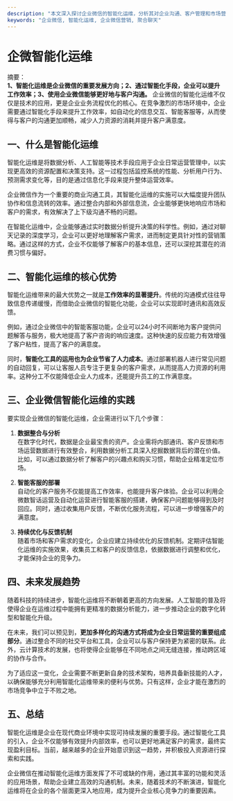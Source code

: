 ```yaml
---
description: "本文深入探讨企业微信的智能化运维，分析其对企业沟通、客户管理和市场营销的影响。提供运营企业微信的最佳实践，帮助企业提升效率和客户体验。"
keywords: "企业微信, 智能化运维, 企业微信营销, 聚合聊天"
---
```

# 企微智能化运维

摘要：  
**1、智能化运维是企业微信的重要发展方向；2、通过智能化手段，企业可以提升工作效率；3、使用企业微信能够更好地与客户沟通。** 企业微信的智能化运维不仅仅是技术的应用，更是企业业务流程优化的核心。在竞争激烈的市场环境中，企业需要通过智能化手段来提升工作效率，如自动化的信息交互、智能客服等，从而使得与客户的沟通更加顺畅，减少人力资源的消耗并提升客户满意度。

## 一、什么是智能化运维

智能化运维是将数据分析、人工智能等技术手段应用于企业日常运营管理中，以实现更高效的资源配置和决策支持。这一过程包括监控系统的性能、分析用户行为、预测需求变化等，目的是通过信息化手段来提升整体运营效率。

企业微信作为一个重要的商业沟通工具，其智能化运维的实施可以大幅度提升团队协作和信息流转的效率。通过整合内部和外部信息流，企业能够更快地响应市场和客户的需求，有效解决了上下级沟通不畅的问题。

在智能化运维中，企业能够通过实时数据分析提升决策的科学性。例如，通过对聊天记录的深度学习，企业可以更好地理解客户需求，进而制定更具针对性的营销策略。通过这样的方式，企业不仅能够了解客户的基本信息，还可以深挖其潜在的消费习惯与偏好。

## 二、智能化运维的核心优势

智能化运维带来的最大优势之一就是**工作效率的显著提升**。传统的沟通模式往往导致信息传递缓慢，而借助企业微信的智能化功能，企业可以实现即时通讯和高效反馈。

例如，通过企业微信中的智能客服功能，企业可以24小时不间断地为客户提供问题解答与服务，极大地提高了客户咨询的响应速度。这种快速的反应能力有效增强了客户粘性，提高了客户的满意度。

同时，**智能化工具的运用也为企业节省了人力成本**。通过部署机器人进行常见问题的自动回复，可以让客服人员专注于更复杂的客户需求，从而提高人力资源的利用率。这种分工不仅能降低企业人力成本，还能提升员工的工作满意度。

## 三、企业微信智能化运维的实践

要实现企业微信的智能化运维，企业需进行以下几个步骤：

1. **数据整合与分析**  
   在数字化时代，数据是企业最宝贵的资产。企业需将内部通讯、客户反馈和市场运营数据进行有效整合，利用数据分析工具深入挖掘数据背后的潜在价值。比如，可以通过数据分析了解客户的兴趣点和购买习惯，帮助企业精准定位市场。

2. **智能客服的部署**  
   自动化的客户服务不仅能提高工作效率，也能提升客户体验。企业可以利用企微数智话运营及自动化运营进行智能客服的搭建，确保客户问题能够得到及时回应。同时，通过收集用户反馈，不断优化服务流程，可以进一步增强客户的满意度。

3. **持续优化与反馈机制**  
   随着市场和客户需求的变化，企业应建立持续优化的反馈机制。定期评估智能化运维的实施效果，收集员工和客户的反馈信息，依据数据进行调整和优化，才能保持企业的竞争力。

## 四、未来发展趋势

随着科技的持续进步，智能化运维将不断朝着更高的方向发展。人工智能的普及将使得企业在运维过程中能拥有更精准的数据分析能力，进一步推动企业的数字化转型和智能化升级。

在未来，我们可以预见到，**更加多样化的沟通方式将成为企业日常运营的重要组成部分**。通过整合不同的社交平台和工具，企业可以与客户保持更为紧密的联系。此外，云计算技术的发展，也将使得企业能够在不同地点之间无缝连接，推动跨区域的协作与合作。

为了适应这一变化，企业需要不断更新自身的技术架构，培养具备新技能的人才，以确保能够充分利用智能化运维带来的便利与优势。只有这样，企业才能在激烈的市场竞争中立于不败之地。

## 五、总结

智能化运维是企业在现代商业环境中实现可持续发展的重要手段。通过智能化工具的引入，企业不仅能够有效提升内部效率，也可以更好地满足客户的需求，最终实现盈利目标。当前，越来越多的企业开始意识到这一趋势，并积极投入资源进行探索和实践。

企业微信在推动智能化运维方面发挥了不可或缺的作用，通过其丰富的功能和灵活的应用场景，帮助企业建立高效的沟通机制。未来，随着技术的不断演进，智能化运维将在企业的各个层面更深入地应用，成为提升企业核心竞争力的重要因素。
